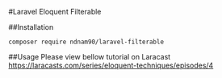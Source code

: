 #Laravel Eloquent Filterable

##Installation
````composer
composer require ndnam90/laravel-filterable
````

##Usage
Please view bellow tutorial on Laracast
https://laracasts.com/series/eloquent-techniques/episodes/4

